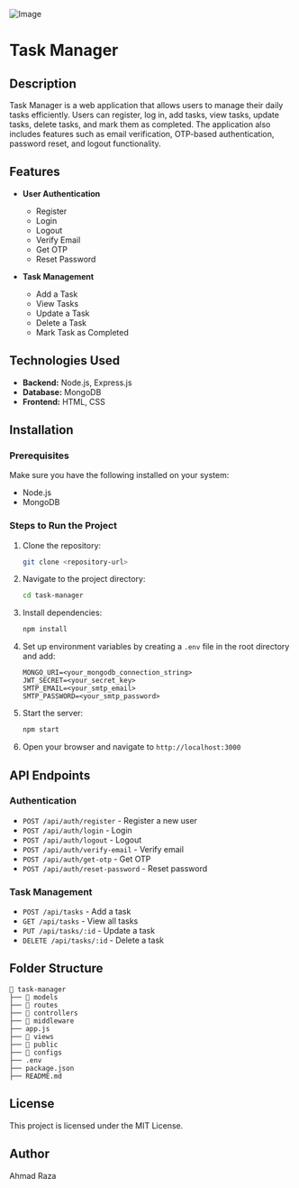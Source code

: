 ![Image](https://github.com/user-attachments/assets/c9261f55-92b7-4d41-ba0a-aeef772d2f56)
# Task Manager

## Description

Task Manager is a web application that allows users to manage their daily tasks efficiently. Users can register, log in, add tasks, view tasks, update tasks, delete tasks, and mark them as completed. The application also includes features such as email verification, OTP-based authentication, password reset, and logout functionality.

## Features

- **User Authentication**

  - Register
  - Login
  - Logout
  - Verify Email
  - Get OTP
  - Reset Password


- **Task Management**

  - Add a Task
  - View Tasks
  - Update a Task
  - Delete a Task
  - Mark Task as Completed

## Technologies Used

- **Backend:** Node.js, Express.js
- **Database:** MongoDB
- **Frontend:** HTML, CSS

## Installation

### Prerequisites

Make sure you have the following installed on your system:

- Node.js
- MongoDB

### Steps to Run the Project

1. Clone the repository:
   ```bash
   git clone <repository-url>
   ```
2. Navigate to the project directory:
   ```bash
   cd task-manager
   ```
3. Install dependencies:
   ```bash
   npm install
   ```
4. Set up environment variables by creating a `.env` file in the root directory and add:
   ```env
   MONGO_URI=<your_mongodb_connection_string>
   JWT_SECRET=<your_secret_key>
   SMTP_EMAIL=<your_smtp_email>
   SMTP_PASSWORD=<your_smtp_password>
   ```
5. Start the server:
   ```bash
   npm start
   ```
6. Open your browser and navigate to `http://localhost:3000`

## API Endpoints

### Authentication

- `POST /api/auth/register` - Register a new user
- `POST /api/auth/login` - Login
- `POST /api/auth/logout` - Logout
- `POST /api/auth/verify-email` - Verify email
- `POST /api/auth/get-otp` - Get OTP
- `POST /api/auth/reset-password` - Reset password

### Task Management

- `POST /api/tasks` - Add a task
- `GET /api/tasks` - View all tasks
- `PUT /api/tasks/:id` - Update a task
- `DELETE /api/tasks/:id` - Delete a task

## Folder Structure

```
📂 task-manager
├── 📂 models
├── 📂 routes
├── 📂 controllers
├── 📂 middleware
├── app.js
├── 📂 views
├── 📂 public
├── 📂 configs
├── .env
├── package.json
├── README.md
```

## License

This project is licensed under the MIT License.

## Author

Ahmad Raza
